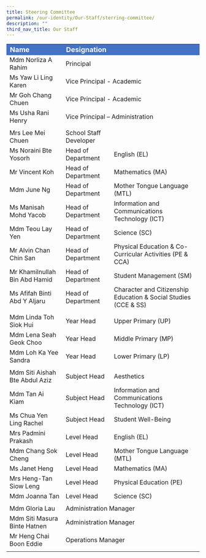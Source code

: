 ```yaml
---
title: Steering Committee
permalink: /our-identity/Our-Staff/sterring-committee/
description: ""
third_nav_title: Our Staff
---
```

<table>
<tbody>
  <tr>
		<td style="background-color:rgb(68,114, 196); font-weight: bold; font-size:18px; color:white">Name</td>
    <td colspan = 2 style="background-color:rgb(68,114, 196); font-weight: bold; font-size:18px; color:white">Designation</td>
  </tr>
  <tr>
    <td>Mdm Norliza A Rahim</td>
    <td colspan = 2>Principal</td>
  </tr>
  <tr>
    <td>Ms Yaw Li Ling Karen</td>
    <td colspan = 2>Vice Principal - Academic</td>
  </tr>
  <tr>
    <td>Mr Goh Chang Chuen</td>
    <td colspan = 2>Vice Principal - Academic</td>
  </tr>
  <tr>
    <td> Ms Usha Rani Henry</td>
    <td colspan = 2>Vice Principal – Administration</td>
  </tr>
  <tr>
    <td colspan = 3></td>
  </tr>
  <tr>
    <td>Mrs Lee Mei Chuen</td>
    <td>School Staff Developer</td>
    <td> </td>
  </tr>
  <tr>
    <td>Ms Noraini Bte Yosorh</td>
    <td>Head of Department</td>
    <td>English (EL)</td>
  </tr>
  <tr>
    <td>Mr Vincent Koh</td>
    <td>Head of Department</td>
    <td>Mathematics (MA)</td>
  </tr>
  <tr>
    <td>Mdm June Ng</td>
    <td>Head of Department</td>
    <td>Mother Tongue Language (MTL) </td>
  </tr>
  <tr>
    <td>Ms Manisah Mohd Yacob</td>
    <td>Head of Department </td>
    <td>Information and Communications Technology (ICT) </td>
  </tr>
  <tr>
    <td>Mdm Teou Lay Yen</td>
    <td>Head of Department</td>
    <td>Science (SC)</td>
  </tr>
  <tr>
    <td>Mr Alvin Chan Chin San</td>
    <td>Head of Department</td>
    <td>Physical Education &amp; Co-Curricular Activities (PE &amp; CCA)</td>
  </tr>
  <tr>
    <td>Mr Khamilnullah Bin Abd Hamid</td>
    <td>Head of Department</td>
    <td>Student Management (SM)</td>
  </tr>
  <tr>
    <td>Ms Afifah Binti Abd Y Aljaru</td>
    <td>Head of Department</td>
    <td>Character and Citizenship Education &amp; Social Studies (CCE &amp; SS)</td>
  </tr>
  <tr>
    <td colspan = 3></td>
  </tr>
  <tr>
    <td>Mdm Linda Toh Siok Hui</td>
    <td>Year Head</td>
    <td>Upper Primary (UP)</td>
  </tr>
  <tr>
    <td>Mdm Lena Seah Geok Choo</td>
    <td>Year Head</td>
    <td>Middle Primary (MP)</td>
  </tr>
  <tr>
    <td>Mdm Loh Ka Yee Sandra</td>
    <td>Year Head</td>
    <td>Lower Primary (LP)</td>
  </tr>
  <tr>
    <td colspan=3></td>
  </tr>
  <tr>
    <td>Mdm Siti Aishah Bte Abdul Aziz</td>
    <td>Subject Head</td>
    <td>Aesthetics</td>
  </tr>
  <tr>
    <td>Mdm Tan Ai Kiam</td>
    <td>Subject Head</td>
    <td>Information and Communications Technology (ICT)</td>
  </tr>
  <tr>
    <td>Ms Chua Yen Ling Rachel</td>
    <td>Subject Head</td>
    <td>Student Well-Being</td>
  </tr>
  <tr>
    <td>Mrs Padmini Prakash</td>
    <td>Level Head</td>
    <td>English (EL)</td>
  </tr>
  <tr>
    <td>Mdm Chang Sok Cheng</td>
    <td>Level Head</td>
    <td>Mother Tongue Language (MTL)</td>
  </tr>
  <tr>
    <td>Ms Janet Heng </td>
    <td>Level Head </td>
    <td>Mathematics (MA)</td>
  </tr>
  <tr>
    <td>Mrs Heng-Tan Siow Leng</td>
    <td>Level Head</td>
    <td>Physical Education (PE)</td>
  </tr>
  <tr>
    <td>Mdm Joanna Tan</td>
    <td>Level Head</td>
    <td>Science (SC)</td>
  </tr>
  <tr>
    <td colspan=3></td>
  </tr>
  <tr>
    <td>Mdm Gloria Lau</td>
    <td colspan=2>Administration Manager</td>
  </tr>
  <tr>
    <td>Mdm Siti Masura Binte Hatnen</td>
    <td colspan=2>Administration Manager</td>
  </tr>
  <tr>
    <td>Mr Heng Chai Boon Eddie</td>
    <td colspan=3>Operations Manager</td>
  </tr>
	<tr>
    <td></td>
    <td colspan=3></td>
  </tr>
</tbody>
</table>